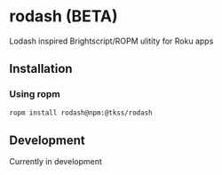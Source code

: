 # rodash (BETA)
Lodash inspired Brightscript/ROPM ulitity for Roku apps


## Installation
### Using ropm
```bash
ropm install rodash@npm:@tkss/rodash
```

## Development

Currently in development
